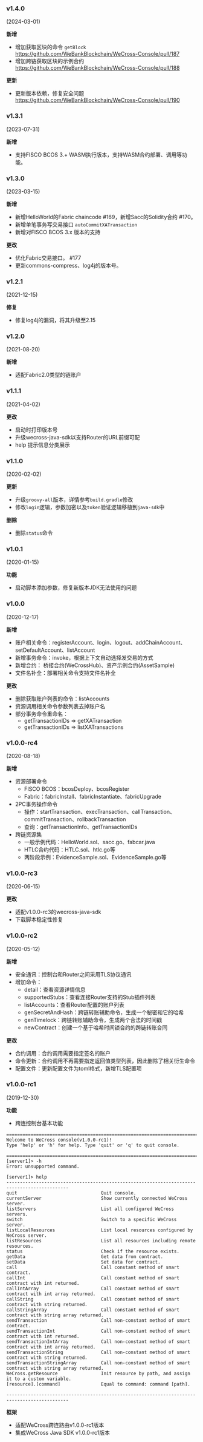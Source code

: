 ### v1.4.0

(2024-03-01)

**新增**

- 增加获取区块的命令 `getBlock` https://github.com/WeBankBlockchain/WeCross-Console/pull/187
- 增加跨链获取区块的示例合约 https://github.com/WeBankBlockchain/WeCross-Console/pull/188

**更新**

- 更新版本依赖，修复安全问题 https://github.com/WeBankBlockchain/WeCross-Console/pull/190

### v1.3.1

(2023-07-31)

**新增**

* 支持FISCO BCOS 3.+ WASM执行版本，支持WASM合约部署、调用等功能。

### v1.3.0

(2023-03-15)

**新增**

* 新增HelloWorld的Fabric chaincode #169，新增Sacc的Solidity合约 #170。
* 新增单笔事务写交易接口 `autoCommitXATransaction`
* 新增对FISCO BCOS 3.x 版本的支持

**更改**

* 优化Fabric交易接口。 #177
* 更新commons-compress、log4j的版本号。

### v1.2.1

(2021-12-15)

**修复**

* 修复log4j的漏洞，将其升级至2.15

### v1.2.0

(2021-08-20)

**新增**

* 适配Fabric2.0类型的链账户

### v1.1.1

(2021-04-02)

**更改**

* 启动时打印版本号
* 升级wecross-java-sdk以支持Router的URL前缀可配
* help 提示信息分类展示

### v1.1.0

(2020-02-02)

**更新**

* 升级`groovy-all`版本，详情参考`build.gradle`修改
* 修改`login`逻辑，参数加密以及`token`验证逻辑移植到`java-sdk`中

**删除**

* 删除`status`命令

### v1.0.1

(2020-01-15)

**功能**

* 启动脚本添加参数，修复新版本JDK无法使用的问题

### v1.0.0

(2020-12-17)

**新增**

* 账户相关命令：registerAccount、login、logout、addChainAccount、setDefaultAccount、listAccount
* 新增事务命令：invoke，根据上下文自动选择发交易的方式
* 新增合约： 桥接合约(WeCrossHub)、资产示例合约(AssetSample)
* 文件名补全：部署相关命令支持文件名补全

**更改**

* 删除获取账户列表的命令：listAccounts
* 资源调用相关命令参数列表去掉账户名
* 部分事务命令重命名：
    * getTransactionIDs => getXATransaction
    * getTransactionIDs => listXATransactions

### v1.0.0-rc4

(2020-08-18)

**新增**

* 资源部署命令
    * FISCO BCOS：bcosDeploy、bcosRegister
    * Fabric：fabricInstall、fabricInstantiate、fabricUpgrade
* 2PC事务操作命令
    * 操作：startTransaction、execTransaction、callTransaction、commitTransaction、rollbackTransaction
    * 查询：getTransactionInfo、getTransactionIDs
* 跨链资源集
    * 一般示例代码：HelloWorld.sol、sacc.go、fabcar.java
    * HTLC合约代码：HTLC.sol、htlc.go等
    * 两阶段示例：EvidenceSample.sol、EvidenceSample.go等

### v1.0.0-rc3

(2020-06-15)

**更改**

* 适配v1.0.0-rc3的wecross-java-sdk
* 下载脚本稳定性修复

### v1.0.0-rc2

(2020-05-12)

**新增**

* 安全通讯：控制台和Router之间采用TLS协议通讯
* 增加命令：
    * detail：查看资源详情信息
    * supportedStubs：查看连接Router支持的Stub插件列表
    * listAccounts：查看Router配置的账户列表
    * genSecretAndHash：跨链转账辅助命令，生成一个秘密和它的哈希
    * genTimelock：跨链转账辅助命令，生成两个合法的时间戳
    * newContract：创建一个基于哈希时间锁合约的跨链转账合同

**更改**

* 合约调用：合约调用需要指定签名的账户
* 命令更新：合约调用不再需要指定返回值类型列表，因此删除了相关衍生命令
* 配置文件：更新配置文件为toml格式，新增TLS配置项

### v1.0.0-rc1

(2019-12-30)

**功能**

* 跨连控制台基本功能

``` 
=============================================================================================
Welcome to WeCross console(v1.0.0-rc1)!
Type 'help' or 'h' for help. Type 'quit' or 'q' to quit console.

=============================================================================================
[server1]> -h
Error: unsupported command.

[server1]> help
---------------------------------------------------------------------------------------------
quit                               Quit console.
currentServer                      Show currently connected WeCross server.
listServers                        List all configured WeCross servers.
switch                             Switch to a specific WeCross server.
listLocalResources                 List local resources configured by WeCross server.
listResources                      List all resources including remote resources.
status                             Check if the resource exists.
getData                            Get data from contract.
setData                            Set data for contract.
call                               Call constant method of smart contract.
callInt                            Call constant method of smart contract with int returned.
callIntArray                       Call constant method of smart contract with int array returned.
callString                         Call constant method of smart contract with string returned.
callStringArray                    Call constant method of smart contract with string array returned.
sendTransaction                    Call non-constant method of smart contract.
sendTransactionInt                 Call non-constant method of smart contract with int returned.
sendTransactionIntArray            Call non-constant method of smart contract with int array returned.
sendTransactionString              Call non-constant method of smart contract with string returned.
sendTransactionStringArray         Call non-constant method of smart contract with string array returned.
WeCross.getResource                Init resource by path, and assign it to a custom variable.
[resource].[command]               Equal to command: command [path].

---------------------------------------------------------------------------------------------
```

**框架**

* 适配WeCross跨连路由v1.0.0-rc1版本
* 集成WeCross Java SDK v1.0.0-rc1版本
